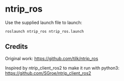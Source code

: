 # ntrip_ros

Use the supplied launch file to launch:
```bash
roslaunch ntrip_ros ntrip_ros.launch
```


## Credits
Original work: https://github.com/tilk/ntrip_ros

Inspired by ntrip_client_ros2 to make it run with python3: https://github.com/SGroe/ntrip_client_ros2


